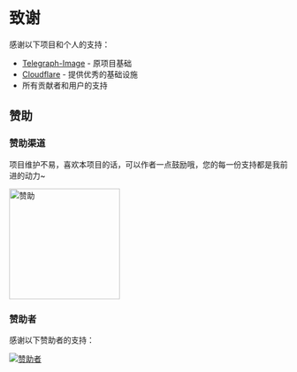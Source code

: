 # 致谢

感谢以下项目和个人的支持：

- [Telegraph-Image](https://github.com/cf-pages/Telegraph-Image) - 原项目基础
- [Cloudflare](https://www.cloudflare.com/) - 提供优秀的基础设施
- 所有贡献者和用户的支持

## 赞助

### 赞助渠道

项目维护不易，喜欢本项目的话，可以作者一点鼓励哦，您的每一份支持都是我前进的动力\~

<a href="https://afdian.com/a/marseventh"><img width="200" src="https://pic1.afdiancdn.com/static/img/welcome/button-sponsorme.png" alt="赞助"></a>

### 赞助者

感谢以下赞助者的支持：

[![赞助者](https://afdian-sponsors.sanyue.de/image)](https://afdian.com/a/marseventh)